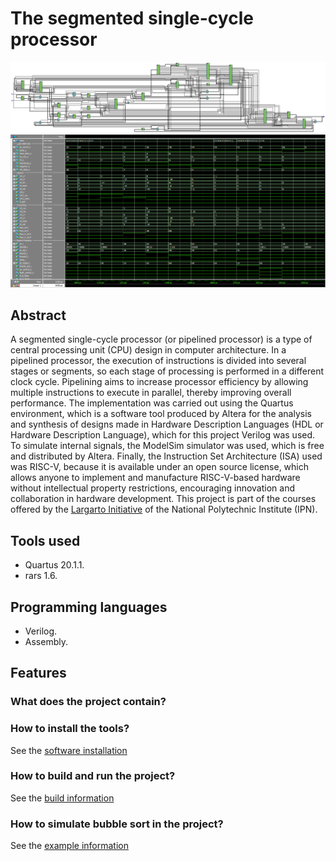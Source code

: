 # The segmented single-cycle processor

![RTL View](assets/images/segmentedRTL.PNG)
![WaveForm View](assets/images/segmentedWave.PNG)

## Abstract
A segmented single-cycle processor (or pipelined processor) is a type of central processing unit (CPU) design in computer architecture. In a pipelined processor, the execution of instructions is divided into several stages or segments, so each stage of processing is performed in a different clock cycle. Pipelining aims to increase processor efficiency by allowing multiple instructions to execute in parallel, thereby improving overall performance. The implementation was carried out using the Quartus environment, which is a software tool produced by Altera for the analysis and synthesis of designs made in Hardware Description Languages (HDL or Hardware Description Language), which for this project Verilog was used. To simulate internal signals, the ModelSim simulator was used, which is free and distributed by Altera. Finally, the Instruction Set Architecture (ISA) used was RISC-V, because it is available under an open source license, which allows anyone to implement and manufacture RISC-V-based hardware without intellectual property restrictions, encouraging innovation and collaboration in hardware development. This project is part of the courses offered by the [Largarto Initiative](https://lagarto.ipn.mx/) of the National Polytechnic Institute (IPN).

## Tools used
- Quartus 20.1.1.
- rars 1.6.

## Programming languages
- Verilog.
- Assembly.

## Features
### What does the project contain?


### How to install the tools?
See the [software installation](docs/softwareInstallation.md)

### How to build and run the project?
See the [build information](docs/buildInformation.md)

### How to simulate bubble sort in the project?
See the [example information](docs/exampleInformation.md)
